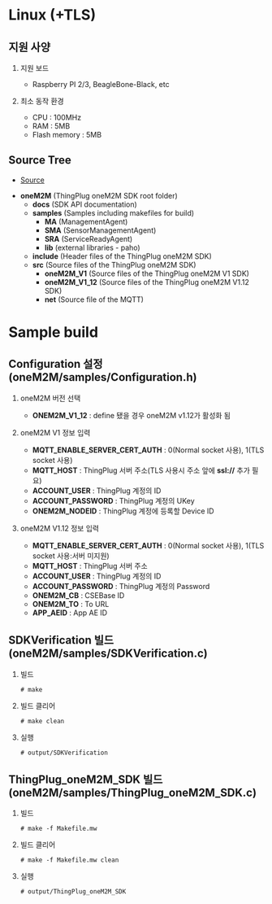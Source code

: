 Linux (+TLS)
===

지원 사양
---
1. 지원 보드
	+ Raspberry PI 2/3, BeagleBone-Black, etc 

2. 최소 동작 환경
	+ CPU : 100MHz
	+ RAM : 5MB
	+ Flash memory : 5MB

Source Tree
---
* [Source](https://github.com/SKT-ThingPlug/thingplug-device-middleware/tree/master/SDK/linux)
+ __oneM2M__ (ThingPlug oneM2M SDK root folder)
	+ __docs__ (SDK API documentation)
	+ __samples__ (Samples including makefiles for build)
		+ __MA__ (ManagementAgent)
		+ __SMA__ (SensorManagementAgent)
		+ __SRA__ (ServiceReadyAgent)
		+ __lib__ (external libraries - paho)
	+ __include__ (Header files of the ThingPlug oneM2M SDK)
	+ __src__ (Source files of the ThingPlug oneM2M SDK)
		+ __oneM2M_V1__ (Source files of the ThingPlug oneM2M V1 SDK)
		+ __oneM2M_V1_12__ (Source files of the ThingPlug oneM2M V1.12 SDK)
		+ __net__ (Source file of the MQTT)

Sample build
===

Configuration 설정(oneM2M/samples/Configuration.h)
---
1. oneM2M 버전 선택
	+ __ONEM2M_V1_12__ : define 됐을 경우 oneM2M v1.12가 활성화 됨

2. oneM2M V1 정보 입력
	+ __MQTT_ENABLE_SERVER_CERT_AUTH__ : 0(Normal socket 사용), 1(TLS socket 사용)
	+ __MQTT_HOST__ : ThingPlug 서버 주소(TLS 사용시 주소 앞에 __ssl://__ 추가 필요)
	+ __ACCOUNT_USER__ : ThingPlug 계정의 ID
	+ __ACCOUNT_PASSWORD__ : ThingPlug 계정의 UKey
	+ __ONEM2M_NODEID__ : ThingPlug 계정에 등록할 Device ID

2. oneM2M V1.12 정보 입력
	+ __MQTT_ENABLE_SERVER_CERT_AUTH__ : 0(Normal socket 사용), 1(TLS socket 사용:서버 미지원)
	+ __MQTT_HOST__ : ThingPlug 서버 주소
	+ __ACCOUNT_USER__ :  ThingPlug 계정의 ID
	+ __ACCOUNT_PASSWORD__ : ThingPlug 계정의 Password
	+ __ONEM2M_CB__ : CSEBase ID
	+ __ONEM2M_TO__ : To URL
	+ __APP_AEID__ : App AE ID

SDKVerification 빌드(oneM2M/samples/SDKVerification.c)
---
1. 빌드

	```
	# make
	```
	
2. 빌드 클리어

	```
	# make clean
	```
	
3. 실행

	```
	# output/SDKVerification
	```

ThingPlug_oneM2M_SDK 빌드(oneM2M/samples/ThingPlug_oneM2M_SDK.c)
---
1. 빌드

	```
	# make -f Makefile.mw
	```
	
2. 빌드 클리어

	```
	# make -f Makefile.mw clean
	```
	
3. 실행

	```
	# output/ThingPlug_oneM2M_SDK
	```
	
